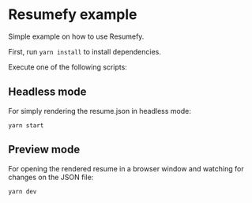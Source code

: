 # Resumefy example

Simple example on how to use Resumefy.

First, run `yarn install` to install dependencies.

Execute one of the following scripts:

## Headless mode

For simply rendering the resume.json in headless mode:

```shell
yarn start
```

## Preview mode

For opening the rendered resume in a browser window and watching for changes on the JSON file:

```shell
yarn dev
```
